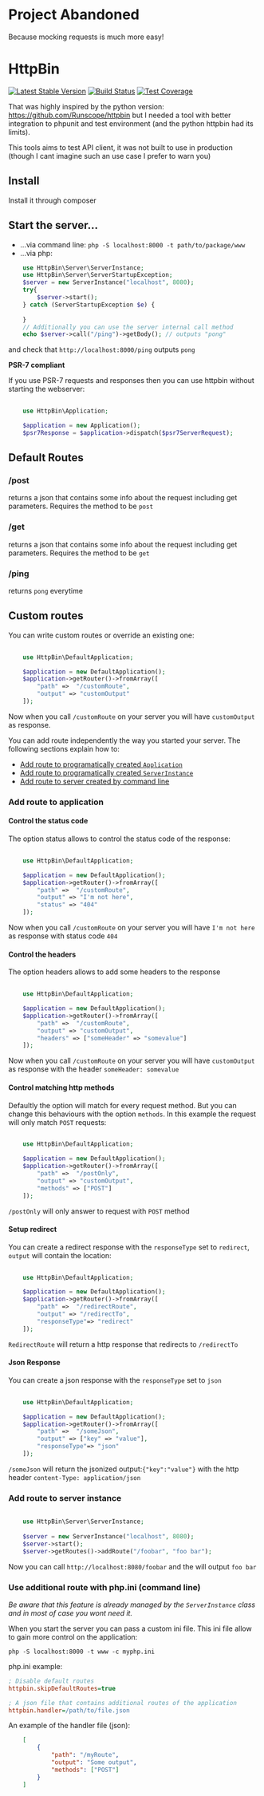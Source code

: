 Project Abandoned
=================

Because mocking requests is much more easy!


HttpBin
=======

[![Latest Stable Version](https://poser.pugx.org/httpbin/httpbin/v/stable)](https://packagist.org/packages/httpbin/httpbin)
[![Build Status](https://travis-ci.org/gsouf/httpbin-php.svg?branch=master)](https://travis-ci.org/gsouf/httpbin-php)
[![Test Coverage](https://codeclimate.com/github/gsouf/httpbin-php/badges/coverage.svg)](https://codeclimate.com/github/gsouf/httpbin-php/coverage)

That was highly inspired by the python version: https://github.com/Runscope/httpbin but I needed a tool with 
better integration to phpunit and test environment (and the python httpbin had its limits).

This tools aims to test API client, it was not built to use in production (though I cant imagine such an use case I prefer to warn you)

Install
-------

Install it through composer


Start the server...
-------------------

- ...via command line: ``php -S localhost:8000 -t path/to/package/www`` 
- ...via php: 

```php
    use HttpBin\Server\ServerInstance;
    use HttpBin\Server\ServerStartupException;
    $server = new ServerInstance("localhost", 8080);
    try{
        $server->start();
    } catch (ServerStartupException $e) {
        
    }
    // Additionally you can use the server internal call method
    echo $server->call("/ping")->getBody(); // outputs "pong"
```

and check that ``http://localhost:8000/ping`` outputs ``pong``


**PSR-7 compliant**

If you use PSR-7 requests and responses then you can use httpbin without starting the webserver:

```php
    
    use HttpBin\Application;

    $application = new Application();
    $psr7Response = $application->dispatch($psr7ServerRequest);
```

Default Routes
--------------

### /post 

returns a json that contains some info about the request including get parameters. Requires the method to be ``post``

### /get

returns a json that contains some info about the request including get parameters. Requires the method to be ``get``

### /ping

returns ``pong`` everytime

Custom routes
-------------

You can write custom routes or override an existing one:

```php
    
    use HttpBin\DefaultApplication;

    $application = new DefaultApplication();
    $application->getRouter()->fromArray([
        "path" =>  "/customRoute",
        "output" => "customOutput"
    ]);
```

Now when you call ``/customRoute`` on your server you will have ``customOutput`` as response.

You can add route independently the way you started your server. The following sections explain how to:
- [Add route to programatically created ``Application``](#add-route-to-application)
- [Add route to programatically created ``ServerInstance``](#add-route-to-server-instance)
- [Add route to server created by command line](#use-additional-route-with-phpini-command-line)




### Add route to application

#### Control the status code

The option status allows to control the status code of the response:

```php
    
    use HttpBin\DefaultApplication;

    $application = new DefaultApplication();
    $application->getRouter()->fromArray([
        "path" =>  "/customRoute",
        "output" => "I'm not here",
        "status" => "404"
    ]);
```

Now when you call ``/customRoute`` on your server you will have ``I'm not here`` as response with status code ``404``


#### Control the headers

The option headers allows to add some headers to the response

```php
    
    use HttpBin\DefaultApplication;

    $application = new DefaultApplication();
    $application->getRouter()->fromArray([
        "path" =>  "/customRoute",
        "output" => "customOutput",
        "headers" => ["someHeader" => "somevalue"]
    ]);
```

Now when you call ``/customRoute`` on your server you will have ``customOutput`` as response with the header ``someHeader: somevalue``

#### Control matching http methods

Defaultly the option will match for every request method. 
But you can change this behaviours with the option ``methods``.
In this example the request will only match ``POST`` requests:


```php
    
    use HttpBin\DefaultApplication;

    $application = new DefaultApplication();
    $application->getRouter()->fromArray([
        "path" =>  "/postOnly",
        "output" => "customOutput",
        "methods" => ["POST"]
    ]);
```

``/postOnly`` will only answer to request with ``POST`` method


#### Setup redirect

You can create a redirect response with the ``responseType`` set to ``redirect``, ``output`` will contain the location:

```php
    
    use HttpBin\DefaultApplication;

    $application = new DefaultApplication();
    $application->getRouter()->fromArray([
        "path" =>  "/redirectRoute",
        "output" => "/redirectTo",
        "responseType"=> "redirect"
    ]);
```

``RedirectRoute`` will return a http response that redirects to ``/redirectTo``

#### Json Response

You can create a json response with the ``responseType`` set to ``json``

```php
    
    use HttpBin\DefaultApplication;

    $application = new DefaultApplication();
    $application->getRouter()->fromArray([
        "path" =>  "/someJson",
        "output" => ["key" => "value"],
        "responseType"=> "json"
    ]);
```

``/someJson`` will return the jsonized output:``{"key":"value"}`` with the http header ``content-Type: application/json``



### Add route to server instance


```php

    use HttpBin\Server\ServerInstance;
    
    $server = new ServerInstance("localhost", 8080);
    $server->start();
    $server->getRoutes()->addRoute("/foobar", "foo bar");
```

Now you can call ``http://localhost:8080/foobar`` and the will output ``foo bar``



### Use additional route with php.ini (command line)

*Be aware that this feature is already managed by the ``ServerInstance`` class and in most of case you wont need it.*

When you start the server you can pass a custom ini file. This ini file allow to gain more control on the application:

``php -S localhost:8000 -t www -c myphp.ini`` 


php.ini example:

```ini
; Disable default routes
httpbin.skipDefaultRoutes=true

; A json file that contains additional routes of the application
httpbin.handler=/path/to/file.json

```

An example of the handler file (json):

```json
    [
        {
            "path": "/myRoute",
            "output": "Some output",
            "methods": ["POST"]
        }
    ]
```
